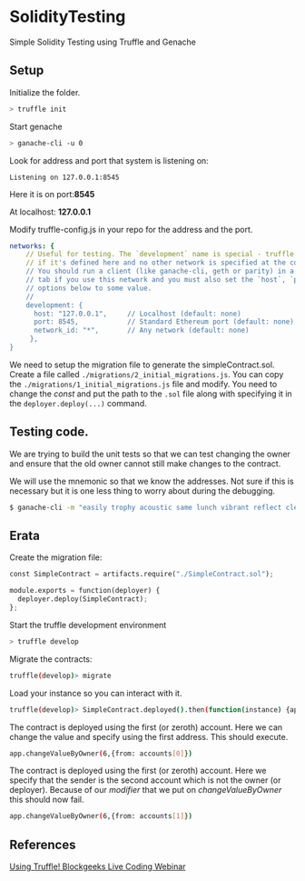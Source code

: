 # SolidityTesting

Simple Solidity Testing using Truffle and Genache

## Setup

Initialize the folder.

```bash
> truffle init
```

Start genache
```bash
> ganache-cli -u 0
```

Look for address and port that system is listening on: 

```Listening on 127.0.0.1:8545```

Here it is on port:**8545**

At localhost: **127.0.0.1**

Modify truffle-config.js in your repo for the address and the port.

```yaml
networks: {
    // Useful for testing. The `development` name is special - truffle uses it by default
    // if it's defined here and no other network is specified at the command line.
    // You should run a client (like ganache-cli, geth or parity) in a separate terminal
    // tab if you use this network and you must also set the `host`, `port` and `network_id`
    // options below to some value.
    //
    development: {
      host: "127.0.0.1",     // Localhost (default: none)
      port: 8545,            // Standard Ethereum port (default: none)
      network_id: "*",       // Any network (default: none)
     },
}
```

We need to setup the migration file to generate the simpleContract.sol. Create a file called ```./migrations/2_initial_migrations.js```. You can copy the ```./migrations/1_initial_migrations.js``` file and modify. You need to change the *const* and put the path to the ```.sol``` file along with specifying it in the ```deployer.deploy(...)``` command.

## Testing code.

We are trying to build the unit tests so that we can test changing the owner and ensure that the old owner cannot still make changes to the contract.

We will use the mnemonic so that we know the addresses. Not sure if this is necessary but it is one less thing to worry about during the debugging.

```bash
$ ganache-cli -m "easily trophy acoustic same lunch vibrant reflect clerk bacon donor retire frown"
```



## Erata

Create the migration file:

```python
const SimpleContract = artifacts.require("./SimpleContract.sol");

module.exports = function(deployer) {
  deployer.deploy(SimpleContract);
};

```

Start the truffle development environment 
```bash
> truffle develop
```

Migrate the contracts:

```bash
truffle(develop)> migrate
```

Load your instance so you can interact with it.
```bash
truffle(develop)> SimpleContract.deployed().then(function(instance) {app = instance;})
```

The contract is deployed using the first (or zeroth) account. Here we can change the value and specify using the first address.
This should execute.

```bash
app.changeValueByOwner(6,{from: accounts[0]})
```
The contract is deployed using the first (or zeroth) account. Here we specify that the sender is the second account which is not the owner (or deployer). Because of our *modifier* that we put on *changeValueByOwner* this should now fail.

```bash
app.changeValueByOwner(6,{from: accounts[1]})
```


## References

[Using Truffle! Blockgeeks Live Coding Webinar](https://youtu.be/nRySHw123x8)